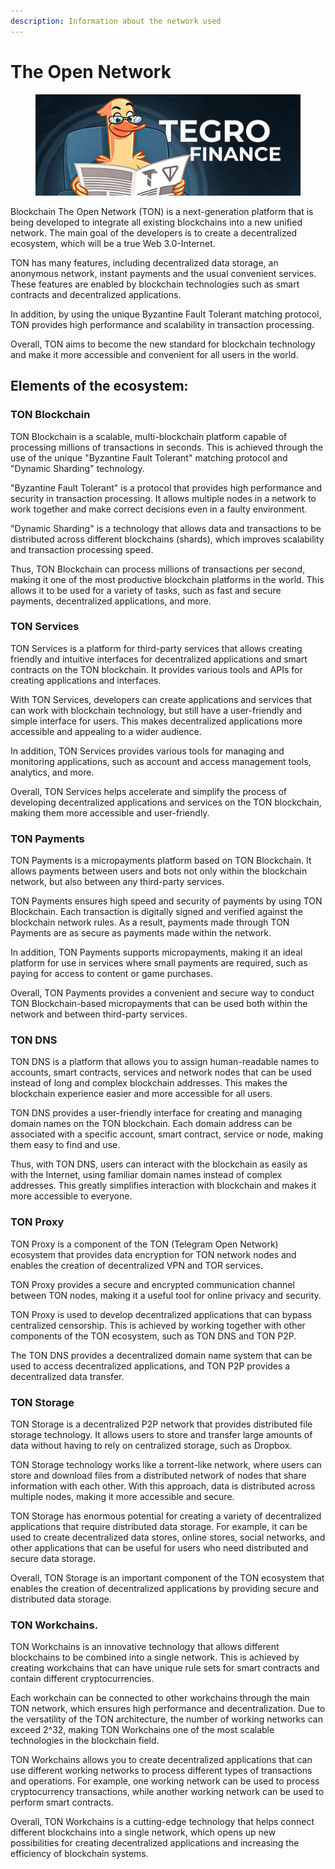 ```yaml
---
description: Information about the network used
---
```


# The Open Network

<figure><img src="../../.gitbook/assets/image (47).png" alt=""><figcaption></figcaption></figure>

Blockchain The Open Network (TON) is a next-generation platform that is being developed to integrate all existing blockchains into a new unified network. The main goal of the developers is to create a decentralized ecosystem, which will be a true Web 3.0-Internet.

TON has many features, including decentralized data storage, an anonymous network, instant payments and the usual convenient services. These features are enabled by blockchain technologies such as smart contracts and decentralized applications.

In addition, by using the unique Byzantine Fault Tolerant matching protocol, TON provides high performance and scalability in transaction processing.

Overall, TON aims to become the new standard for blockchain technology and make it more accessible and convenient for all users in the world.

## Elements of the ecosystem:

### TON Blockchain

TON Blockchain is a scalable, multi-blockchain platform capable of processing millions of transactions in seconds. This is achieved through the use of the unique "Byzantine Fault Tolerant" matching protocol and "Dynamic Sharding" technology.

"Byzantine Fault Tolerant" is a protocol that provides high performance and security in transaction processing. It allows multiple nodes in a network to work together and make correct decisions even in a faulty environment.

"Dynamic Sharding" is a technology that allows data and transactions to be distributed across different blockchains (shards), which improves scalability and transaction processing speed.

Thus, TON Blockchain can process millions of transactions per second, making it one of the most productive blockchain platforms in the world. This allows it to be used for a variety of tasks, such as fast and secure payments, decentralized applications, and more.

### TON Services

TON Services is a platform for third-party services that allows creating friendly and intuitive interfaces for decentralized applications and smart contracts on the TON blockchain. It provides various tools and APIs for creating applications and interfaces.

With TON Services, developers can create applications and services that can work with blockchain technology, but still have a user-friendly and simple interface for users. This makes decentralized applications more accessible and appealing to a wider audience.

In addition, TON Services provides various tools for managing and monitoring applications, such as account and access management tools, analytics, and more.

Overall, TON Services helps accelerate and simplify the process of developing decentralized applications and services on the TON blockchain, making them more accessible and user-friendly.

### TON Payments

TON Payments is a micropayments platform based on TON Blockchain. It allows payments between users and bots not only within the blockchain network, but also between any third-party services.

TON Payments ensures high speed and security of payments by using TON Blockchain. Each transaction is digitally signed and verified against the blockchain network rules. As a result, payments made through TON Payments are as secure as payments made within the network.

In addition, TON Payments supports micropayments, making it an ideal platform for use in services where small payments are required, such as paying for access to content or game purchases.

Overall, TON Payments provides a convenient and secure way to conduct TON Blockchain-based micropayments that can be used both within the network and between third-party services.

### TON DNS

TON DNS is a platform that allows you to assign human-readable names to accounts, smart contracts, services and network nodes that can be used instead of long and complex blockchain addresses. This makes the blockchain experience easier and more accessible for all users.

TON DNS provides a user-friendly interface for creating and managing domain names on the TON blockchain. Each domain address can be associated with a specific account, smart contract, service or node, making them easy to find and use.

Thus, with TON DNS, users can interact with the blockchain as easily as with the Internet, using familiar domain names instead of complex addresses. This greatly simplifies interaction with blockchain and makes it more accessible to everyone.

### TON Proxy

TON Proxy is a component of the TON (Telegram Open Network) ecosystem that provides data encryption for TON network nodes and enables the creation of decentralized VPN and TOR services.

TON Proxy provides a secure and encrypted communication channel between TON nodes, making it a useful tool for online privacy and security.

TON Proxy is used to develop decentralized applications that can bypass centralized censorship. This is achieved by working together with other components of the TON ecosystem, such as TON DNS and TON P2P.

The TON DNS provides a decentralized domain name system that can be used to access decentralized applications, and TON P2P provides a decentralized data transfer.

### TON Storage

TON Storage is a decentralized P2P network that provides distributed file storage technology. It allows users to store and transfer large amounts of data without having to rely on centralized storage, such as Dropbox.

TON Storage technology works like a torrent-like network, where users can store and download files from a distributed network of nodes that share information with each other. With this approach, data is distributed across multiple nodes, making it more accessible and secure.

TON Storage has enormous potential for creating a variety of decentralized applications that require distributed data storage. For example, it can be used to create decentralized data stores, online stores, social networks, and other applications that can be useful for users who need distributed and secure data storage.

Overall, TON Storage is an important component of the TON ecosystem that enables the creation of decentralized applications by providing secure and distributed data storage.

### TON Workchains.

TON Workchains is an innovative technology that allows different blockchains to be combined into a single network. This is achieved by creating workchains that can have unique rule sets for smart contracts and contain different cryptocurrencies.

Each workchain can be connected to other workchains through the main TON network, which ensures high performance and decentralization. Due to the versatility of the TON architecture, the number of working networks can exceed 2^32, making TON Workchains one of the most scalable technologies in the blockchain field.

TON Workchains allows you to create decentralized applications that can use different working networks to process different types of transactions and operations. For example, one working network can be used to process cryptocurrency transactions, while another working network can be used to perform smart contracts.

Overall, TON Workchains is a cutting-edge technology that helps connect different blockchains into a single network, which opens up new possibilities for creating decentralized applications and increasing the efficiency of blockchain systems.
